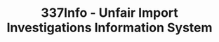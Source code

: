 ---
bigquery: https://console.cloud.google.com/bigquery?p=patents-public-data&d=usitc_investigations&page=dataset&project=sheets-management-319211
citation: US International Trade Commission 337Info Unfair Import Investigations Information
  System
contributors: US International Trade Comission
cost: None
description: US International Trade Commission 337Info Unfair Import Investigations
  Information System contains data on investigations done under Section 337. Section
  337 declares the infringement of certain statutory intellectual property rights
  and other forms of unfair competition in import trade to be unlawful practices.
  Most Section 337 investigations involve allegations of patent or registered trademark
  infringement.
documentation: FAQ and tutorial available on the site
last_edit: 04/12/2022, 05:49:30
location: https://pubapps2.usitc.gov/337external/
maintained_by: US International Trade Comission
schema_fields:
- currentStatus
- targetDate
- complainant
- patentNumbers
- htsNumbers
- currentActiveALJ
- cafcAppeals
- finalDetNoViolation
- id
- internalRemand
- teoReliefGranted
- dateOfPublicationFrNotice
- patentNumber
- publication_number
- investigationNo
- lastUpdated
- scheduledEndDateEvidHear
- finalIdOnViolationDue
- invUnfairAct
- ouiiParticipation
- endDateMarkmanHearing
- actualEndDateEvidHear
- dateCreated
- investigationTermDate
- copyrightNumbers
- teoIdDueDate
- dateComplaintFiled
- ouiiAttorney
- teoIdIssueDate
- gcAttorney
- actualStartDateEvidHear
- investigationType
- finalIdOnViolationIssue
- finalDetViolation
- docketNo
- trademarkNumbers
- issueDateOtherNonFinal
- markmanHearing
- teoProceedingInvolved
- startDateMarkmanHearing
- respondent
- title
- aljAssigned
- scheduledStartDateEvidHear
shortname: unfair_import_investigations
tags:
- import
- legal
- trade
timeframe: 2008-2021 (prior to 2008 downloadable as a JSON file)
title: 337Info - Unfair Import Investigations Information System
uuid: 2721f5ec-e599-4890-9265-9706719fc71e
---